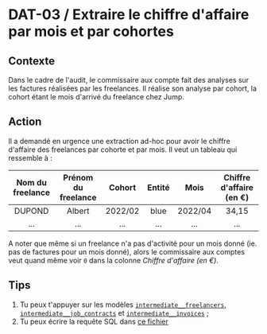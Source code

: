 # **DAT-03** / Extraire le chiffre d'affaire par mois et par cohortes


## Contexte
Dans le cadre de l'audit, le commissaire aux compte fait des analyses sur les factures réalisées par les freelances. Il réalise son analyse par cohort, la cohort étant le mois d'arrivé du freelance chez Jump.


## Action
Il a demandé en urgence une extraction ad-hoc pour avoir le chiffre d'affaire des freelances par cohorte et par mois. Il veut un tableau qui ressemble à :

| Nom du freelance | Prénom du freelance | Cohort | Entité | Mois | Chiffre d'affaire (en €) |
|:-:|:-:|:-:|:-:|:-:|:-:|
| DUPOND | Albert | 2022/02 | blue | 2022/04 | 34,15 |
| ... | ... | ... | ... | ... | ... |

A noter que même si un freelance n'a pas d'activité pour un mois donné (ie. pas de factures pour un mois donné), alors le commissaire aux comptes veut quand même voir `0` dans la colonne _Chiffre d'affaire (en €)_.


## Tips
1) Tu peux t'appuyer sur les modèles [`intermediate__freelancers`](../../dbt/models/intermediate/intermediate__freelancers.sql), [`intermediate__job_contracts`](../../dbt/models/intermediate/intermediate__job_contracts.sql) et [`intermediate__invoices`](../../dbt/models/intermediate/intermediate__invoices.sql) ;
2) Tu peux écrire la requête SQL dans [ce fichier](../../dbt/analyses/turnovers_by_cohort_for_auditor.sql)